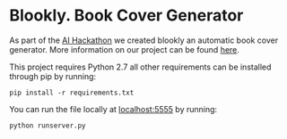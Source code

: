 # Blookly. Book Cover Generator
As part of the <a href="http://ai.hackathon.com/">AI Hackathon</a> we created blookly an automatic book cover generator. More information on our project can be found <a href="https://ai.platform.hackathon.com/#/projects/59478b69dea408000493aa06">here</a>.

This project requires Python 2.7 all other requirements can be installed through pip by running:

```
pip install -r requirements.txt 
```
You can run the file locally at <a href="localhost:5555">localhost:5555</a> by running:

```
python runserver.py
```


